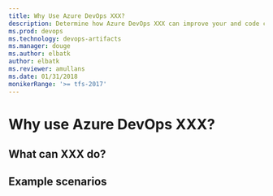 ```yaml
---
title: Why Use Azure DevOps XXX?
description: Determine how Azure DevOps XXX can improve your and code consumption and delivery.
ms.prod: devops
ms.technology: devops-artifacts
ms.manager: douge
ms.author: elbatk
author: elbatk
ms.reviewer: amullans
ms.date: 01/31/2018
monikerRange: '>= tfs-2017'
---
```


# Why use Azure DevOps XXX?

## What can XXX do?

## Example scenarios

